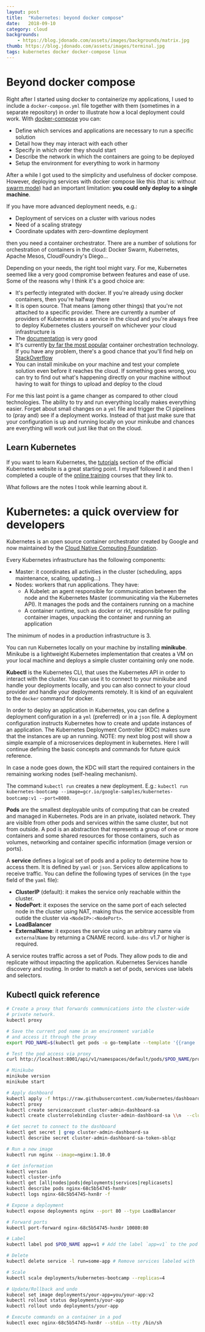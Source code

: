 ```yaml
---
layout: post
title:  "Kubernetes: beyond docker compose"
date:   2018-09-10
category: cloud
backgrounds:
    - https://blog.jdonado.com/assets/images/backgrounds/matrix.jpg
thumb: https://blog.jdonado.com/assets/images/terminal.jpg
tags: kubernetes docker docker-compose linux
---
```


# Beyond docker compose

Right after I started using docker to containerize my applications, I used to include a `docker-compose.yml` file together with them (sometimes in a separate repository) in order to illustrate how a local deployment could work. With [docker-compose](https://docs.docker.com/compose/) you can:

- Define which services and applications are necessary to run a specific solution
- Detail how they may interact with each other
- Specify in which order they should start
- Describe the network in which the containers are going to be deployed
- Setup the environment for everything to work in harmony

After a while I got used to the simplicity and usefulness of docker compose. However, deploying services with docker compose like this (that is: without [swarm mode](https://docs.docker.com/engine/swarm/)) had an important limitation: **you could only deploy to a single machine**.

If you have more advanced deployment needs, e.g.:

- Deployment of services on a cluster with various nodes
- Need of a scaling strategy
- Coordinate updates with zero-downtime deployment

then you need a container orchestrator. There are a number of solutions for orchestration of containers in the cloud: Docker Swarm, Kubernetes, Apache Mesos, CloudFoundry's Diego...

Depending on your needs, the right tool might vary. For me, Kubernetes seemed like a very good compromise between features and ease of use. Some of the reasons why I think it's a good choice are:

- It's perfectly integrated with docker. If you're already using docker containers, then you're halfway there
- It is open source. That means (among other things) that you're not attached to a specific provider. There are currently a number of providers of Kubernetes as a service in the cloud and you're always free to deploy Kubernetes clusters yourself on whichever your cloud infrastructure is
- The [documentation](https://kubernetes.io/docs/home/?path=users&persona=app-developer&level=foundational) is very good
- It's currently [by far the most popular](https://thenewstack.io/data-says-kubernetes-deployment-patterns/) container orchestration technology. If you have any problem, there's a good chance that you'll find help on [StackOverflow](https://stackoverflow.com/questions/tagged/kubernetes)
- You can install minikube on your machine and test your complete solution even before it reaches the cloud. If something goes wrong, you can try to find out what's happening directly on your machine without having to wait for things to upload and deploy to the cloud

For me this last point is a game changer as compared to other cloud technologies. The ability to try and run everything locally makes everything easier. Forget about small changes on a `yml` file and trigger the CI pipelines to (pray and) see if a deployment works. Instead of that just make sure that your configuration is up and running locally on your minikube and chances are everything will work out just like that on the cloud.

## Learn Kubernetes

If you want to learn Kubernetes, the [tutorials](https://kubernetes.io/docs/tutorials/) section of the official Kubernetes website is a great starting point. I myself followed it and then I completed a couple of the [online training](https://kubernetes.io/docs/tutorials/online-training/overview/) courses that they link to.

What follows are the notes I took while learning about it.

# Kubernetes: a quick overview for developers

Kubernetes is an open source container orchestrator created by Google and now maintained by the [Cloud Native Computing Foundation](https://en.wikipedia.org/wiki/Linux_Foundation#Cloud_Native_Computing_Foundation).

Every Kubernetes infrastructure has the following components:

- Master: it coordinates all activities in the cluster (scheduling, apps maintenance, scaling, updating...)
- Nodes: workers that run applications. They have:
  - A Kubelet: an agent responsible for communication between the node and the Kubernetes Master (communicating via the Kubernetes API). It manages the pods and the containers running on a machine
  - A container runtime, such as docker or rkt, responsible for pulling container images, unpacking the container and running an application

The minimum of nodes in a production infrastructure is 3.

You can run Kubernetes locally on your machine by installing **minikube**. Minikube is a lightweight Kubernetes implementation that creates a VM on your local machine and deploys a simple cluster containing only one node.

**Kubectl** is the Kubernetes CLI, that uses the Kubernetes API in order to interact with the cluster. You can use it to connect to your minikube and handle your deployments locally, and you can also connect to your cloud provider and handle your deployments remotely. It is kind of an equivalent to the `docker` command for docker.

In order to deploy an application in Kubernetes, you can define a deployment configuration in a `yml` (preferred) or in a `json` file. A deployment configuration instructs Kubernetes how to create and update instances of an application. The Kubernetes Deployment Controller (KDC) makes sure that the instances are up an running. NOTE: my next blog post will show a simple example of a microservices deployment in kubernetes. Here I will continue defining the basic concepts and commands for future quick reference.

In case a node goes down, the KDC will start the required containers in the remaining working nodes (self-healing mechanism).

The command `kubectl run` creates a new deployment. E.g.: `kubectl run kubernetes-bootcamp --image=gcr.io/google-samples/kubernetes-bootcamp:v1 --port=8080`.

**Pods** are the smallest deployable units of computing that can be created and managed in Kubernetes. Pods are in an private, isolated network. They are visible from other pods and services within the same cluster, but not from outside. A pod is an abstraction that represents a group of one or more containers and some shared resources for those containers, such as volumes, networking and container specific information (image version or ports).

A **service** defines a logical set of pods and a policy to determine how to access them. It is defined by `yaml` or `json`. Services allow applications to receive traffic. You can define the following types of services (in the `type` field of the `yaml` file):

- **ClusterIP** (default): it makes the service only reachable within the cluster.
- **NodePort**: it exposes the service on the same port of each selected node in the cluster using NAT, making thus the service accessible from outide the cluster via `<NodeIP>:<NodePort>`.
- **LoadBalancer**
- **ExternalName**: it exposes the service using an arbitrary name via `externalName` by returning a CNAME record. `kube-dns` v1.7 or higher is required.

A service routes traffic across a set of Pods. They allow pods to die and replicate without impacting the application. Kubernetes Services handle discovery and routing. In order to match a set of pods, services use labels and selectors.

## Kubectl quick reference

```sh
# Create a proxy that forwards communications into the cluster-wide
# private network.
kubectl proxy

# Save the current pod name in an environment variable
# and access it through the proxy
export POD_NAME=$(kubectl get pods -o go-template --template '{{range .items}}{{.metadata.name}}{{"\n"}}{{end}}')

# Test the pod access via proxy
curl http://localhost:8001/api/v1/namespaces/default/pods/$POD_NAME/proxy/

# Minikube
minikube version
minikube start

# Apply dashboard
kubectl apply -f https://raw.githubusercontent.com/kubernetes/dashboard/master/src/deploy/recommended/kubernetes-dashboard.yaml
kubectl proxy
kubectl create serviceaccount cluster-admin-dashboard-sa
kubectl create clusterrolebinding cluster-admin-dashboard-sa \\n  --clusterrole=cluster-admin \\n  --serviceaccount=default:cluster-admin-dashboard-sa

# Get secret to connect to the dashboard
kubectl get secret | grep cluster-admin-dashboard-sa
kubectl describe secret cluster-admin-dashboard-sa-token-sblqz

# Run a new image
kubectl run nginx --image=nginx:1.10.0

# Get information
kubectl version
kubectl cluster-info
kubectl get [all|nodes|pods|deployments|services|replicasets]
kubectl describe pods nginx-68c5b54745-hxn8r
kubectl logs nginx-68c5b54745-hxn8r -f

# Expose a deployment
kubectl expose deployments nginx --port 80 --type LoadBalancer

# Forward ports
kubectl port-forward nginx-68c5b54745-hxn8r 10080:80

# Label
kubectl label pod $POD_NAME app=v1 # Add the label `app=v1` to the pod `$POD_NAME`

# Delete
kubectl delete service -l run=some-app # Remove services labeled with `run=some-app`

# Scale
kubectl scale deployments/kubernetes-bootcamp --replicas=4

# Update/Rollback and undo
kubecel set image deployments/your-app=you/your-app:v2
kubectl rollout status deployments/your-app
kubectl rollout undo deployments/your-app

# Execute commands on a container in a pod
kubectl exec nginx-68c5b54745-hxn8r --stdin --tty /bin/sh

```
